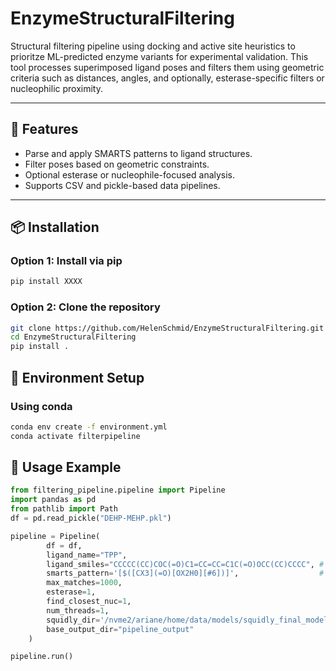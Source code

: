 # EnzymeStructuralFiltering

Structural filtering pipeline using docking and active site heuristics to prioritze ML-predicted enzyme variants for experimental validation. 
This tool processes superimposed ligand poses and filters them using geometric criteria such as distances, angles, and optionally, esterase-specific filters or nucleophilic proximity.

---

## 🚀 Features

- Parse and apply SMARTS patterns to ligand structures.
- Filter poses based on geometric constraints.
- Optional esterase or nucleophile-focused analysis.
- Supports CSV and pickle-based data pipelines.

---

## 📦 Installation

### Option 1: Install via pip
```bash
pip install XXXX
```
### Option 2: Clone the repository
```bash
git clone https://github.com/HelenSchmid/EnzymeStructuralFiltering.git
cd EnzymeStructuralFiltering
pip install .
```

## :seedling: Environment Setup
### Using conda
```bash
conda env create -f environment.yml
conda activate filterpipeline
```

## 🔧 Usage Example
```python
from filtering_pipeline.pipeline import Pipeline
import pandas as pd
from pathlib import Path
df = pd.read_pickle("DEHP-MEHP.pkl")

pipeline = Pipeline(
        df = df,
        ligand_name="TPP",
        ligand_smiles="CCCCC(CC)COC(=O)C1=CC=CC=C1C(=O)OCC(CC)CCCC", # SMILES string of ligand
        smarts_pattern='[$([CX3](=O)[OX2H0][#6])]',                  # SMARTS pattern of the chemical moiety of interest of ligand
        max_matches=1000,
        esterase=1,
        find_closest_nuc=1,
        num_threads=1,
        squidly_dir='/nvme2/ariane/home/data/models/squidly_final_models/',
        base_output_dir="pipeline_output"
    )

pipeline.run()
